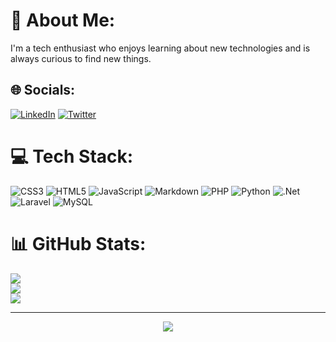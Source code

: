 # 💫 About Me:

I'm a tech enthusiast who enjoys learning about new technologies and is always curious to find new things.

## 🌐 Socials:

[![LinkedIn](https://img.shields.io/badge/LinkedIn-%230077B5.svg?logo=linkedin&logoColor=white)](https://linkedin.com/in/pathumwijesekara) [![Twitter](https://img.shields.io/badge/Twitter-%231DA1F2.svg?logo=Twitter&logoColor=white)](https://twitter.com/pathum_97_)

# 💻 Tech Stack:

![CSS3](https://img.shields.io/badge/css3-%231572B6.svg?style=flat&logo=css3&logoColor=white) ![HTML5](https://img.shields.io/badge/html5-%23E34F26.svg?style=flat&logo=html5&logoColor=white) ![JavaScript](https://img.shields.io/badge/javascript-%23323330.svg?style=flat&logo=javascript&logoColor=%23F7DF1E) ![Markdown](https://img.shields.io/badge/markdown-%23000000.svg?style=flat&logo=markdown&logoColor=white) ![PHP](https://img.shields.io/badge/php-%23777BB4.svg?style=flat&logo=php&logoColor=white) ![Python](https://img.shields.io/badge/python-3670A0?style=flat&logo=python&logoColor=ffdd54) ![.Net](https://img.shields.io/badge/.NET-5C2D91?style=flat&logo=.net&logoColor=white) ![Laravel](https://img.shields.io/badge/laravel-%23FF2D20.svg?style=flat&logo=laravel&logoColor=white) ![MySQL](https://img.shields.io/badge/mysql-%2300f.svg?style=flat&logo=mysql&logoColor=white) 

# 📊 GitHub Stats:

![](https://github-readme-stats.vercel.app/api?username=PathumWijesekara&theme=radical&hide_border=false&include_all_commits=false&count_private=false)<br/>
![](https://github-readme-streak-stats.herokuapp.com/?user=PathumWijesekara&theme=radical&hide_border=false)<br/>
![](https://github-readme-stats.vercel.app/api/top-langs/?username=PathumWijesekara&theme=radical&hide_border=false&include_all_commits=false&count_private=false&layout=compact)

---

<p align="center">
  <img src="https://capsule-render.vercel.app/api?type=waving&color=gradient&height=80&section=footer"/>
</p>
<!---
PathumWijesekara/PathumWijesekara is a ✨ special ✨ repository because its `README.md` (this file) appears on your GitHub profile.
You can click the Preview link to take a look at your changes.
--->
